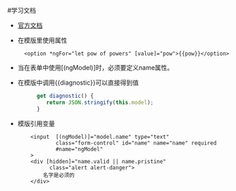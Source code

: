 #学习文档
* [官方文档](https://angular.cn/)
* 在模版里使用属性
    ```
      <option *ngFor="let pow of powers" [value]="pow">{{pow}}</option>
    ```
* 当在表单中使用[(ngModel)]时，必须要定义name属性。

* 在模版中调用{{diagnostic}}可以直接得到值
    ```javascript
          get diagnostic() {
             return JSON.stringify(this.model);
          }
    ```
* 模版引用变量
    ```
        <input  [(ngModel)]="model.name" type="text"
                class="form-control" id="name" name="name" required
                #name="ngModel"
        >
        <div [hidden]="name.valid || name.pristine"
              class="alert alert-danger">
            名字是必须的
        </div>
    ```